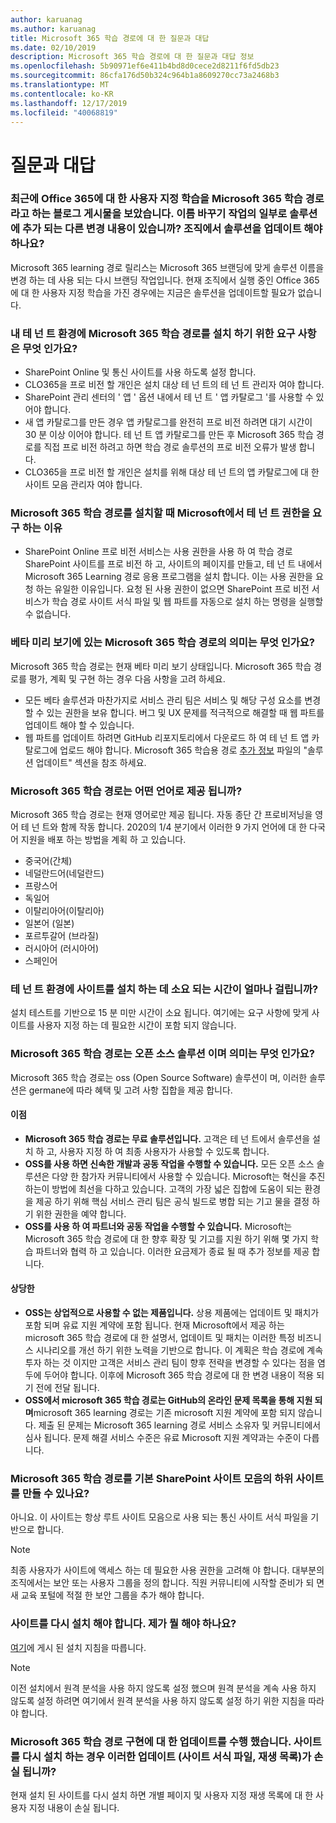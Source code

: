 ```yaml
---
author: karuanag
ms.author: karuanag
title: Microsoft 365 학습 경로에 대 한 질문과 대답
ms.date: 02/10/2019
description: Microsoft 365 학습 경로에 대 한 질문과 대답 정보
ms.openlocfilehash: 5b90971ef6e411b4bd8d0cece2d8211f6fd5db23
ms.sourcegitcommit: 86cfa176d50b324c964b1a8609270cc73a2468b3
ms.translationtype: MT
ms.contentlocale: ko-KR
ms.lasthandoff: 12/17/2019
ms.locfileid: "40068819"
---
```

# <a name="frequently-asked-questions"></a>질문과 대답

### <a name="i-recently-saw-a-blog-post-that-custom-learning-for-office-365-is-being-renamed-to-microsoft-365-learning-pathways-are-there-other-changes-being-added-to-the-solution-as-part-of-the-renaming-effort-should-i-update-the-solution-in-my-organization"></a>최근에 Office 365에 대 한 사용자 지정 학습을 Microsoft 365 학습 경로 라고 하는 블로그 게시물을 보았습니다. 이름 바꾸기 작업의 일부로 솔루션에 추가 되는 다른 변경 내용이 있습니까? 조직에서 솔루션을 업데이트 해야 하나요?

Microsoft 365 learning 경로 릴리스는 Microsoft 365 브랜딩에 맞게 솔루션 이름을 변경 하는 데 사용 되는 다시 브랜딩 작업입니다. 현재 조직에서 실행 중인 Office 365에 대 한 사용자 지정 학습을 가진 경우에는 지금은 솔루션을 업데이트할 필요가 없습니다.  

### <a name="what-are-the-requirements-for-installing-microsoft-365-learning-pathways-into-my-tenant-environment"></a>내 테 넌 트 환경에 Microsoft 365 학습 경로를 설치 하기 위한 요구 사항은 무엇 인가요?

- SharePoint Online 및 통신 사이트를 사용 하도록 설정 합니다.
- CLO365을 프로 비전 할 개인은 설치 대상 테 넌 트의 테 넌 트 관리자 여야 합니다.
- SharePoint 관리 센터의 ' 앱 ' 옵션 내에서 테 넌 트 ' 앱 카탈로그 '를 사용할 수 있어야 합니다.
- 새 앱 카탈로그를 만든 경우 앱 카탈로그를 완전히 프로 비전 하려면 대기 시간이 30 분 이상 이어야 합니다. 테 넌 트 앱 카탈로그를 만든 후 Microsoft 365 학습 경로를 직접 프로 비전 하려고 하면 학습 경로 솔루션의 프로 비전 오류가 발생 합니다. 
- CLO365을 프로 비전 할 개인은 설치를 위해 대상 테 넌 트의 앱 카탈로그에 대 한 사이트 모음 관리자 여야 합니다.

### <a name="why-is-microsoft-asking-for-tenant-permissions-when-installing-microsoft-365-learning-pathways"></a>Microsoft 365 학습 경로를 설치할 때 Microsoft에서 테 넌 트 권한을 요구 하는 이유 

- SharePoint Online 프로 비전 서비스는 사용 권한을 사용 하 여 학습 경로 SharePoint 사이트를 프로 비전 하 고, 사이트의 페이지를 만들고, 테 넌 트 내에서 Microsoft 365 Learning 경로 응용 프로그램을 설치 합니다. 이는 사용 권한을 요청 하는 유일한 이유입니다. 요청 된 사용 권한이 없으면 SharePoint 프로 비전 서비스가 학습 경로 사이트 서식 파일 및 웹 파트를 자동으로 설치 하는 명령을 실행할 수 없습니다. 

### <a name="what-are-the-implications-of-microsoft-365-learning-pathways-being-in-a-beta-preview"></a>베타 미리 보기에 있는 Microsoft 365 학습 경로의 의미는 무엇 인가요? 

Microsoft 365 학습 경로는 현재 베타 미리 보기 상태입니다. Microsoft 365 학습 경로를 평가, 계획 및 구현 하는 경우 다음 사항을 고려 하세요.

- 모든 베타 솔루션과 마찬가지로 서비스 관리 팀은 서비스 및 해당 구성 요소를 변경할 수 있는 권한을 보유 합니다. 버그 및 UX 문제를 적극적으로 해결할 때 웹 파트를 업데이트 해야 할 수 있습니다.
- 웹 파트를 업데이트 하려면 GitHub 리포지토리에서 다운로드 하 여 테 넌 트 앱 카탈로그에 업로드 해야 합니다. Microsoft 365 학습용 경로 [추가 정보](https://github.com/pnp/custom-learning-office-365/blob/master/README.md) 파일의 "솔루션 업데이트" 섹션을 참조 하세요. 

### <a name="what-languages-is-microsoft-365-learning-pathways-available-in"></a>Microsoft 365 학습 경로는 어떤 언어로 제공 됩니까?

Microsoft 365 학습 경로는 현재 영어로만 제공 됩니다. 자동 종단 간 프로비저닝을 영어 테 넌 트와 함께 작동 합니다. 2020의 1/4 분기에서 이러한 9 가지 언어에 대 한 다국어 지원을 배포 하는 방법을 계획 하 고 있습니다. 

- 중국어(간체) 
- 네덜란드어(네덜란드) 
- 프랑스어  
- 독일어 
- 이탈리아어(이탈리아) 
- 일본어 (일본)  
- 포르투갈어 (브라질) 
- 러시아어 (러시아어)  
- 스페인어 

### <a name="how-long-will-it-take-to-install-the-site-in-our-tenant-environment"></a>테 넌 트 환경에 사이트를 설치 하는 데 소요 되는 시간이 얼마나 걸립니까?

설치 테스트를 기반으로 15 분 미만 시간이 소요 됩니다. 여기에는 요구 사항에 맞게 사이트를 사용자 지정 하는 데 필요한 시간이 포함 되지 않습니다.

### <a name="is-microsoft-365-learning-pathways-an-open-source-solution-and-what-are-the-implications"></a>Microsoft 365 학습 경로는 오픈 소스 솔루션 이며 의미는 무엇 인가요?

Microsoft 365 학습 경로는 oss (Open Source Software) 솔루션이 며, 이러한 솔루션은 germane에 따라 혜택 및 고려 사항 집합을 제공 합니다.

#### <a name="benefits"></a>이점 
- **Microsoft 365 학습 경로는 무료 솔루션입니다.** 고객은 테 넌 트에서 솔루션을 설치 하 고, 사용자 지정 하 여 최종 사용자가 사용할 수 있도록 합니다.
- **OSS를 사용 하면 신속한 개발과 공동 작업을 수행할 수 있습니다.**  모든 오픈 소스 솔루션은 다양 한 참가자 커뮤니티에서 사용할 수 있습니다.  Microsoft는 혁신을 추진 하는이 방법에 최선을 다하고 있습니다.  고객의 가장 넓은 집합에 도움이 되는 환경을 제공 하기 위해 핵심 서비스 관리 팀은 공식 빌드로 병합 되는 기고 물을 결정 하기 위한 권한을 예약 합니다.  
- **OSS를 사용 하 여 파트너와 공동 작업을 수행할 수 있습니다.** Microsoft는 Microsoft 365 학습 경로에 대 한 향후 확장 및 기고를 지원 하기 위해 몇 가지 학습 파트너와 협력 하 고 있습니다. 이러한 요금제가 종료 될 때 추가 정보를 제공 합니다. 
    
#### <a name="implications"></a>상당한
- **OSS는 상업적으로 사용할 수 없는 제품입니다.** 상용 제품에는 업데이트 및 패치가 포함 되며 유료 지원 계약에 포함 됩니다. 현재 Microsoft에서 제공 하는 microsoft 365 학습 경로에 대 한 설명서, 업데이트 및 패치는 이러한 특정 비즈니스 시나리오를 개선 하기 위한 노력을 기반으로 합니다. 이 계획은 학습 경로에 계속 투자 하는 것 이지만 고객은 서비스 관리 팀이 향후 전략을 변경할 수 있다는 점을 염두에 두어야 합니다. 이후에 Microsoft 365 학습 경로에 대 한 변경 내용이 적용 되기 전에 전달 됩니다. 
- **OSS에서 microsoft 365 학습 경로는 GitHub의 온라인 문제 목록을 통해 지원 되며**microsoft 365 learning 경로는 기존 microsoft 지원 계약에 포함 되지 않습니다. 제출 된 문제는 Microsoft 365 learning 경로 서비스 소유자 및 커뮤니티에서 심사 됩니다. 문제 해결 서비스 수준은 유료 Microsoft 지원 계약과는 수준이 다릅니다.  

### <a name="can-we-make-the-microsoft-365-learning-pathways-a-subsite-of-our-primary-sharepoint-site-collection"></a>Microsoft 365 학습 경로를 기본 SharePoint 사이트 모음의 하위 사이트를 만들 수 있나요?

아니요. 이 사이트는 항상 루트 사이트 모음으로 사용 되는 통신 사이트 서식 파일을 기반으로 합니다.

> [!NOTE]
> 최종 사용자가 사이트에 액세스 하는 데 필요한 사용 권한을 고려해 야 합니다. 대부분의 조직에서는 보안 또는 사용자 그룹을 정의 합니다. 직원 커뮤니티에 시작할 준비가 되 면 새 교육 포털에 적절 한 보안 그룹을 추가 해야 합니다.

### <a name="i-need-to-reinstall-the-site-what-should-i-do"></a>사이트를 다시 설치 해야 합니다. 제가 뭘 해야 하나요?

[여기](custom_provision.md)에 게시 된 설치 지침을 따릅니다.

> [!NOTE]
> 이전 설치에서 원격 분석을 사용 하지 않도록 설정 했으며 원격 분석을 계속 사용 하지 않도록 설정 하려면 여기에서 원격 분석을 사용 하지 않도록 설정 하기 위한 지침을 따라야 합니다.

### <a name="we-made-updates-to-our-implementation-of-microsoft-365-learning-pathways-will-we-lose-these-updates-made-to-site-template-playlists-if-we-reinstall-the-site"></a>Microsoft 365 학습 경로 구현에 대 한 업데이트를 수행 했습니다. 사이트를 다시 설치 하는 경우 이러한 업데이트 (사이트 서식 파일, 재생 목록)가 손실 됩니까?

현재 설치 된 사이트를 다시 설치 하면 개별 페이지 및 사용자 지정 재생 목록에 대 한 사용자 지정 내용이 손실 됩니다.  